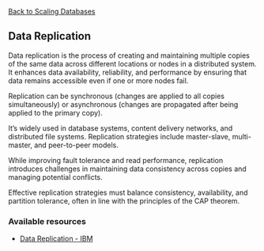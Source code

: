 [Back to Scaling Databases](12-scaling-databases.md)

## Data Replication

Data replication is the process of creating and maintaining multiple copies of the same data across different locations or nodes in a distributed system. It enhances data availability, reliability, and performance by ensuring that data remains accessible even if one or more nodes fail.

Replication can be synchronous (changes are applied to all copies simultaneously) or asynchronous (changes are propagated after being applied to the primary copy).

It’s widely used in database systems, content delivery networks, and distributed file systems. Replication strategies include master-slave, multi-master, and peer-to-peer models.

While improving fault tolerance and read performance, replication introduces challenges in maintaining data consistency across copies and managing potential conflicts.

Effective replication strategies must balance consistency, availability, and partition tolerance, often in line with the principles of the CAP theorem.
### Available resources

- [Data Replication - IBM](https://www.ibm.com/topics/data-replication)